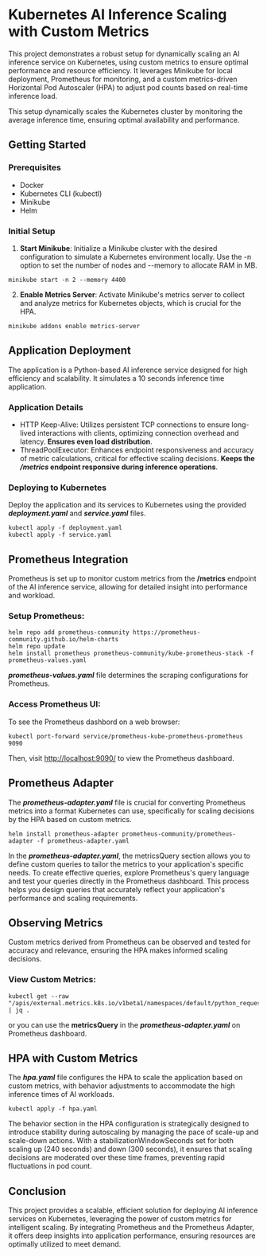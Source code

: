 # Kubernetes AI Inference Scaling with Custom Metrics

This project demonstrates a robust setup for dynamically scaling an AI inference service on Kubernetes, using custom metrics to ensure optimal performance and resource efficiency. It leverages Minikube for local deployment, Prometheus for monitoring, and a custom metrics-driven Horizontal Pod Autoscaler (HPA) to adjust pod counts based on real-time inference load.

This setup dynamically scales the Kubernetes cluster by monitoring the average inference time, ensuring optimal availability and performance. 

## Getting Started

### Prerequisites

- Docker
- Kubernetes CLI (kubectl)
- Minikube
- Helm

### Initial Setup

1. **Start Minikube**: Initialize a Minikube cluster with the desired configuration to simulate a Kubernetes environment locally.
 Use the -n option to set the number of nodes and --memory to allocate RAM in MB.

```shell
minikube start -n 2 --memory 4400
```

2. **Enable Metrics Server**: Activate Minikube's metrics server to collect and analyze metrics for Kubernetes objects, which is crucial for the HPA.

```shell
minikube addons enable metrics-server
```

## Application Deployment

The application is a Python-based AI inference service designed for high efficiency and scalability. It simulates a 10 seconds inference time application.

### Application Details

- HTTP Keep-Alive: Utilizes persistent TCP connections to ensure long-lived interactions with clients, optimizing connection overhead and latency. **Ensures even load distribution**. 
- ThreadPoolExecutor: Enhances endpoint responsiveness and accuracy of metric calculations, critical for effective scaling decisions. **Keeps the */metrics* endpoint responsive during inference operations**.

### Deploying to Kubernetes

Deploy the application and its services to Kubernetes using the provided ***deployment.yaml*** and ***service.yaml*** files.

```shell
kubectl apply -f deployment.yaml
kubectl apply -f service.yaml
```

## Prometheus Integration

Prometheus is set up to monitor custom metrics from the **/metrics** endpoint of the AI inference service, allowing for detailed insight into performance and workload.

### Setup Prometheus:

```shell
helm repo add prometheus-community https://prometheus-community.github.io/helm-charts
helm repo update
helm install prometheus prometheus-community/kube-prometheus-stack -f prometheus-values.yaml
```
***prometheus-values.yaml*** file determines the scraping configurations for Prometheus.

### Access Prometheus UI:

To see the Prometheus dashbord on a web browser:
```shell
kubectl port-forward service/prometheus-kube-prometheus-prometheus 9090
```

Then, visit [http://localhost:9090/](http://localhost:9090/) to view the Prometheus dashboard.

## Prometheus Adapter

The ***prometheus-adapter.yaml*** file is crucial for converting Prometheus metrics into a format Kubernetes can use, specifically for scaling decisions by the HPA based on custom metrics. 
```shell
helm install prometheus-adapter prometheus-community/prometheus-adapter -f prometheus-adapter.yaml
```
In the ***prometheus-adapter.yaml***, the metricsQuery section allows you to define custom queries to tailor the metrics to your application's specific needs. To create effective queries, explore Prometheus's query language and test your queries directly in the Prometheus dashboard. This process helps you design queries that accurately reflect your application's performance and scaling requirements.
## Observing Metrics

Custom metrics derived from Prometheus can be observed and tested for accuracy and relevance, ensuring the HPA makes informed scaling decisions.

### View Custom Metrics:

```shell
kubectl get --raw "/apis/external.metrics.k8s.io/v1beta1/namespaces/default/python_request_duration_seconds_per_request" | jq .
```

or you can use the **metricsQuery** in the ***prometheus-adapter.yaml*** on Prometheus dashboard. 
## HPA with Custom Metrics

The ***hpa.yaml*** file configures the HPA to scale the application based on custom metrics, with behavior adjustments to accommodate the high inference times of AI workloads.
```shell
kubectl apply -f hpa.yaml
```
The behavior section in the HPA configuration is strategically designed to introduce stability during autoscaling by managing the pace of scale-up and scale-down actions. With a stabilizationWindowSeconds set for both scaling up (240 seconds) and down (300 seconds), it ensures that scaling decisions are moderated over these time frames, preventing rapid fluctuations in pod count.
## Conclusion

This project provides a scalable, efficient solution for deploying AI inference services on Kubernetes, leveraging the power of custom metrics for intelligent scaling. By integrating Prometheus and the Prometheus Adapter, it offers deep insights into application performance, ensuring resources are optimally utilized to meet demand.